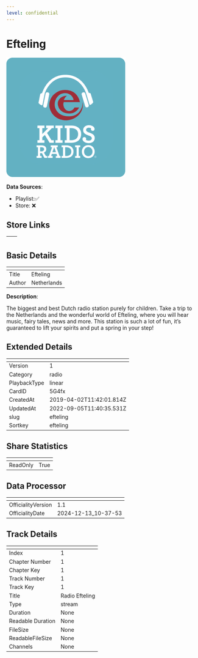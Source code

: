 ```yaml
---
level: confidential
---
```

# Efteling

![card_[5G4fx].png](../../img/cards/card_[5G4fx].png)

**Data Sources**: 

- Playlist:✅
- Store: ❌


## Store Links

| <!-- --> | <!-- --> |
| - | - |


## Basic Details

| <!-- --> | <!-- --> |
| - | - |
| Title | Efteling |
| Author | Netherlands |

**Description**:

The biggest and best Dutch radio station purely for children. Take a trip to the Netherlands and the wonderful world of Efteling, where you will hear music, fairy tales, news and more. This station is such a lot of fun, it’s guaranteed to lift your spirits and put a spring in your step!


## Extended Details

| <!-- --> | <!-- --> |
| - | - |
| Version | 1 |
| Category | radio |
| PlaybackType | linear |
| CardID | 5G4fx |
| CreatedAt | 2019-04-02T11:42:01.814Z |
| UpdatedAt | 2022-09-05T11:40:35.531Z |
| slug | efteling |
| Sortkey | efteling |


## Share Statistics

| <!-- --> | <!-- --> |
| - | - |
| ReadOnly | True |


## Data Processor

| <!-- --> | <!-- --> |
| - | - |
| OfficialityVersion | 1.1
| OfficialityDate | 2024-12-13_10-37-53


## Track Details

| <!-- --> | <!-- --> |
| - | - |
| Index | 1 |
| Chapter Number | 1 |
| Chapter Key | 1 |
| Track Number | 1 |
| Track Key | 1 |
| Title | Radio Efteling |
| Type | stream |
| Duration | None |
| Readable Duration | None |
| FileSize | None |
| ReadableFileSize | None |
| Channels | None |

